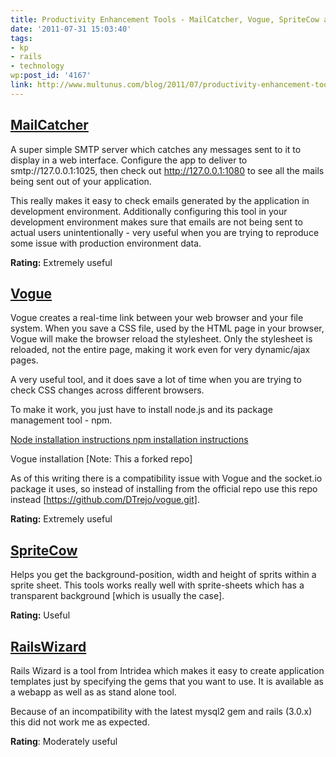 ```yaml
---
title: Productivity Enhancement Tools - MailCatcher, Vogue, SpriteCow and RailsWizard
date: '2011-07-31 15:03:40'
tags:
- kp
- rails
- technology
wp:post_id: '4167'
link: http://www.multunus.com/blog/2011/07/productivity-enhancement-tools-mailcatcher-vogue-spritecow-and-railswizard/
---
```


## [MailCatcher](https://github.com/sj26/mailcatcher)
A super simple SMTP server which catches any messages sent to it to display in a web interface. Configure the app to deliver to smtp://127.0.0.1:1025, then check out http://127.0.0.1:1080 to see all the mails being sent out of your application.

This really makes it easy to check emails generated by the application in development environment. Additionally configuring this tool in your development environment makes sure that emails are not being sent to actual users unintentionally - very useful when you are trying to reproduce some issue with production environment data.

**Rating:** Extremely useful


## [Vogue](http://aboutcode.net/vogue/)
Vogue creates a real-time link between your web browser and your file system. When you save a CSS file, used by the HTML page in your browser, Vogue will make the browser reload the stylesheet. Only the stylesheet is reloaded, not the entire page, making it work even for very dynamic/ajax pages.

A very useful tool, and it does save a lot of time when you are trying to check CSS changes across different browsers.

To make it work, you just have to install node.js and its package management tool - npm.

[Node installation instructions ](https://github.com/joyent/node/wiki/Installation)[npm installation instructions](http://npmjs.org/)

Vogue installation [Note: This a forked repo]

As of this writing there is a compatibility issue with Vogue and the socket.io package it uses, so instead of installing from the official repo use this repo instead [https://github.com/DTrejo/vogue.git].

**Rating:** Extremely useful

## [SpriteCow](http://www.spritecow.com/)
Helps you get the background-position, width and height of sprits within a sprite sheet. This tools works really well with sprite-sheets which has a transparent background [which is usually the case].

**Rating:** Useful

## [RailsWizard](http://railswizard.org/)
Rails Wizard is a tool from Intridea which makes it easy to create application templates just by specifying the gems that you want to use. It is available as a webapp as well as as stand alone tool.

Because of an incompatibility with the latest mysql2 gem and rails (3.0.x) this did not work me as expected.

**Rating**: Moderately useful
